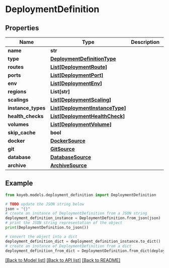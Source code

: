 # DeploymentDefinition


## Properties

Name | Type | Description | Notes
------------ | ------------- | ------------- | -------------
**name** | **str** |  | [optional] 
**type** | [**DeploymentDefinitionType**](DeploymentDefinitionType.md) |  | [optional] 
**routes** | [**List[DeploymentRoute]**](DeploymentRoute.md) |  | [optional] 
**ports** | [**List[DeploymentPort]**](DeploymentPort.md) |  | [optional] 
**env** | [**List[DeploymentEnv]**](DeploymentEnv.md) |  | [optional] 
**regions** | **List[str]** |  | [optional] 
**scalings** | [**List[DeploymentScaling]**](DeploymentScaling.md) |  | [optional] 
**instance_types** | [**List[DeploymentInstanceType]**](DeploymentInstanceType.md) |  | [optional] 
**health_checks** | [**List[DeploymentHealthCheck]**](DeploymentHealthCheck.md) |  | [optional] 
**volumes** | [**List[DeploymentVolume]**](DeploymentVolume.md) |  | [optional] 
**skip_cache** | **bool** |  | [optional] 
**docker** | [**DockerSource**](DockerSource.md) |  | [optional] 
**git** | [**GitSource**](GitSource.md) |  | [optional] 
**database** | [**DatabaseSource**](DatabaseSource.md) |  | [optional] 
**archive** | [**ArchiveSource**](ArchiveSource.md) |  | [optional] 

## Example

```python
from koyeb.models.deployment_definition import DeploymentDefinition

# TODO update the JSON string below
json = "{}"
# create an instance of DeploymentDefinition from a JSON string
deployment_definition_instance = DeploymentDefinition.from_json(json)
# print the JSON string representation of the object
print(DeploymentDefinition.to_json())

# convert the object into a dict
deployment_definition_dict = deployment_definition_instance.to_dict()
# create an instance of DeploymentDefinition from a dict
deployment_definition_from_dict = DeploymentDefinition.from_dict(deployment_definition_dict)
```
[[Back to Model list]](../README.md#documentation-for-models) [[Back to API list]](../README.md#documentation-for-api-endpoints) [[Back to README]](../README.md)


